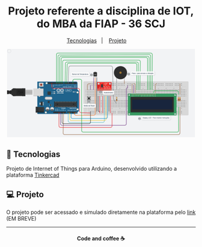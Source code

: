<h1 align="center">Projeto referente a disciplina de IOT, do MBA da FIAP - 36 SCJ</h1>

 <p align="center">
   <a href="#-tecnologias">Tecnologias</a>&nbsp;&nbsp;&nbsp;|&nbsp;&nbsp;&nbsp;
   <a href="#-projeto">Projeto</a>&nbsp;&nbsp;&nbsp;&nbsp;&nbsp;&nbsp;
 </p>

 <p align="center">
    <img alt="print" src="print.png"  width="500px">
 </p>

 ## :rocket: Tecnologias

 Projeto de Internet of Things para Arduino, desenvolvido utilizando a plataforma <a href="https://www.tinkercad.com" target="_blank">Tinkercad</a> 


 ## 💻 Projeto

O projeto pode ser acessado e simulado diretamente na plataforma pelo <a href="https://www.tinkercad.com" target="_blank">link</a> (EM BREVE) 

 ---
<h4 align="center">
   Code and coffee ☕
</h4>

